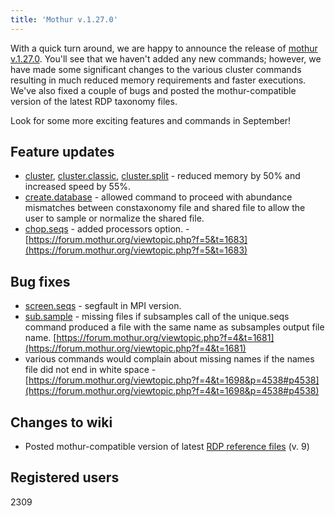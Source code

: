 ```yaml
---
title: 'Mothur v.1.27.0'
---
```

With a quick turn around, we are happy to announce the release of
[mothur v.1.27.0](mothur_v.1.27.0). You\'ll see that we
haven\'t added any new commands; however, we have made some significant
changes to the various cluster commands resulting in much reduced memory
requirements and faster executions. We\'ve also fixed a couple of bugs
and posted the mothur-compatible version of the latest RDP taxonomy
files.

Look for some more exciting features and commands in September!

## Feature updates

-   [cluster](cluster),
    [cluster.classic](cluster.classic),
    [cluster.split](cluster.split) - reduced memory by 50%
    and increased speed by 55%.
-   [create.database](create.database) - allowed command to
    proceed with abundance mismatches between constaxonomy file and
    shared file to allow the user to sample or normalize the shared
    file.
-   [chop.seqs](chop.seqs) - added processors option. -
    [https://forum.mothur.org/viewtopic.php?f=5&t=1683](https://forum.mothur.org/viewtopic.php?f=5&t=1683)

## Bug fixes

-   [screen.seqs](screen.seqs) - segfault in MPI version.
-   [sub.sample](sub.sample) - missing files if subsamples
    call of the unique.seqs command produced a file with the same name
    as subsamples output file name.
    [https://forum.mothur.org/viewtopic.php?f=4&t=1681](https://forum.mothur.org/viewtopic.php?f=4&t=1681)
-   various commands would complain about missing names if the names
    file did not end in white space -
    [https://forum.mothur.org/viewtopic.php?f=4&t=1698&p=4538#p4538](https://forum.mothur.org/viewtopic.php?f=4&t=1698&p=4538#p4538)

## Changes to wiki

-   Posted mothur-compatible version of latest [RDP reference
    files](RDP_reference_files) (v. 9)

## Registered users

2309
